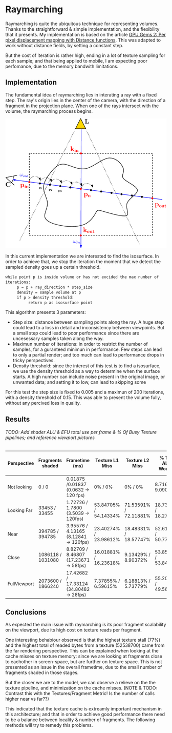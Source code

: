 # Raymarching

Raymarching is quite the ubiquitous technique for representing volumes. Thanks to the straightforward & simple implementation, and the flexibility that it presents. My implementation is based on the article [GPU Gems 2: Per pixel displacement mapping with Distance functions](https://developer.nvidia.com/gpugems/gpugems2/part-i-geometric-complexity/chapter-8-pixel-displacement-mapping-distance-functions). This was adapted to work without distance fields, by setting a constant step.

But the cost of iteration is rather high, ending in a lot of texture sampling for each sample; and that being applied to mobile, I am expecting poor perfomance, due to the memory bandwith limitations.

## Implementation

The fundamental idea of raymarching lies in interating a ray with a fixed step. The ray's origin lies in the center of the camera, with the direction of a fragment in the projection plane. When one of the rays intersect with the volume, the raymarching process begins.

![Raymarching diagram, from Transmittance function mapping (DOI:10.1145/1944745.1944751)](https://github.com/JsMarq96/Understanding-Tiled-GPUs-VR-Volume-Rendering/blob/main/raymarching/assets/20230425_152811_Notations-and-principle-of-a-classical-ray-marching-algorithm-to-compute-single.png?raw=true)

In this current implementation we are interested to find the isosurface. In order to achieve that, we stop the iteration the moment that we detect the sampled density goes up a certain threshold.

```
while point p is inside volume or has not excided the max number of iterations:
     p = p + ray_direction * step_size
     density = sample volume at p
     if p > density threshold:
          return p as isosurface point
```

This algorithm presents 3 parameters:

* Step size: distance between sampling points along the ray. A huge step could lead to a loss in detail and inconsistency between viewpoints. But a small step could lead to poor performance since there are uncesessary samples taken along the way.
* Maximun number of iterations: in order to restrict the number of samples, for a guranteed minimun in performance. Few steps can lead to only a partial render; and too much can lead to performance drops in tricky perspectives.
* Density threshold: since the interest of this test is to find a isosurface, we use the density threshold as a way to determine when the surface starts. A high number can include noise present in the original image, or unwanted data; and setting it to low, can lead to skipping some

For this test the step size is fixed to 0.005 and a maximun of 200 iterations, with a density threshold of 0.15. This was able to present the volume fully, without any percived loss in quality.

## Results

###### TODO: Add shader ALU & EFU total use per frame & % Of Busy Texture pipelines; and reference viewport pictures


| Perspective  | Fragments shaded  | Frametime (ms)                          | Texture L1 Miss       | Texture L2 Miss       | % Time ALUs Working   | % Time EFUs Working | ALU/ Vertex         | ALU/ Fragment           | EFU/ Vertex       | EFU/ Fragment     | % Texture Pipes Busy |
| -------------- | ------------------- | ----------------------------------------- | ----------------------- | ----------------------- | ----------------------- | --------------------- | --------------------- | ------------------------- | ------------------- | ------------------- | ---------------------- |
| Not looking  | 0 / 0             | 0.01875 /0.01837 (0.0632 -> 120 fps)    | 0% / 0%               | 0% / 0%               | 8.71659% / 9.0909%    | 0% / 0%             | 28 / 28             | 0 / 0                   | 0 / 0             | 0 / 0             | TODO                 |
| Looking Far  | 33453 / 33455     | 1.72726 / 1.7800 (3.5039 -> 120fps)     | 53.84705% / 54.14334% | 71.53591% / 72.11881% | 18.73432% / 18.27434% | 0.04497% / 0.04368  | 28 / 28             | 2303.60571 / 2303.37256 | 0 / 0             | 0.99488 / 0.99523 |                      |
| Near         | 394785 / 394785   | 3.95576 / 4.13165 (8.12841 -> 120fps)   | 23.40274% / 23.98612% | 18.48331% / 18.57747% | 52.61275% / 50.77347% | 0.21843% / 0.20895% | 30 / 30             | 1611.70117 / 1611.56494 | 0.99849 / 0.99852 | 0 / 0             |                      |
| Close        | 1086118 / 1031080 | 8.82709 / 8.46807 (17.23671 -> 58fps)   | 16.01881% / 16.23618% | 9.13429% / 8.90372%   | 53.85233% / 53.84847% | 0.27456% / 0.26864% | 30.94737 /31.36     | 1421.67712 / 1450.03772 | 0.99906 / 0.99909 | 0 / 0             |                      |
| FullViewport | 2073600 / 1866240 | 17.42682 / 17.33124 (34.80482 -> 28fps) | 7.37855% / 6.59615%   | 6.18813% / 5.73779%   | 55.20058% / 49.56052% | 0.25943% / 0.23534% | 32.71268 / 30.07588 | 1612.01041 / 1430.41827 |                   |                   |                      |

## Conclusions

As expected the main issue with raymarching is its poor fragment scalability on the viewport, due its high cost on texture reads per fragment.

One interesting behabiour observed is that the highest texture stall (77%) and the highest total of readed bytes from a texture (52538700) came from the far rendering perspective. This can be explained when looking at the cache misses on texture memory: since we are looking at fragments close to eachother in screen-space, but are further on texture space. This is not presented as an issue in the overall frametime, due to the small number of fragments shaded in those stages.

But the closer we are to the model, we can observe a relieve on the the texture pipeline, and minimization on the cache misses. (NOTE & TODO: Contrast this with the Textures/Fragment Metric! Is the number of calls higher near vs far??)

This indicated that the texture cache is extreamly important mechanism in this architecture; and that in order to achieve good performance there need to be a balance between locality & number of fragments. The following methods will try to remedy this problems.
